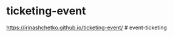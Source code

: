 ﻿# ticketing-event
https://irinashchetko.github.io/ticketing-event/
#   e v e n t - t i c k e t i n g  
 